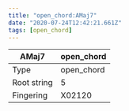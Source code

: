 ```yaml
---
title: "open_chord:AMaj7"
date: "2020-07-24T12:42:21.661Z"
tags: [open_chord]
---
```


|AMaj7|open_chord|
|---|---|
|Type|open_chord|
|Root string|5|
|Fingering|X02120|

